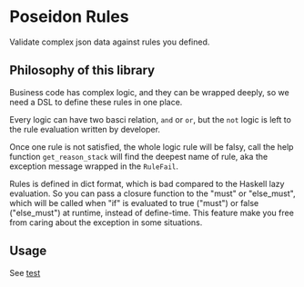 # Poseidon Rules

Validate complex json data against rules you defined.

## Philosophy of this library

Business code has complex logic, and they can be wrapped deeply, so we need a DSL to define these rules in one place.

Every logic can have two basci relation, `and` or `or`, but the `not` logic is left to the rule evaluation written by developer.

Once one rule is not satisfied, the whole logic rule will be falsy, call the help function `get_reason_stack` will find the deepest name of rule, aka the exception message wrapped in the `RuleFail`.

Rules is defined in dict format, which is bad compared to the Haskell lazy evaluation. So you can pass a closure function to the "must" or "else_must", which will be called when "if" is evaluated to true ("must") or false ("else_must") at runtime, instead of define-time. This feature make you free from caring about the exception in some situations.

## Usage

See [test](poseidon_rules/test_statement.py)
